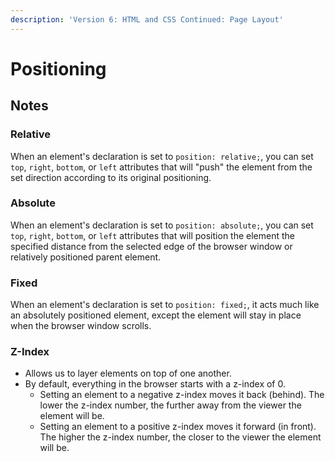 ```yaml
---
description: 'Version 6: HTML and CSS Continued: Page Layout'
---
```


# Positioning

## Notes

### Relative

When an element's declaration is set to `position: relative;`, you can set `top`, `right`, `bottom`, or `left` attributes that will "push" the element from the set direction according to its original positioning.

### Absolute

When an element's declaration is set to `position: absolute;`, you can set `top`, `right`, `bottom`, or `left` attributes that will position the element the specified distance from the selected edge of the browser window or relatively positioned parent element.

### Fixed

When an element's declaration is set to `position: fixed;`, it acts much like an absolutely positioned element, except the element will stay in place when the browser window scrolls.

### Z-Index

* Allows us to layer elements on top of one another.
* By default, everything in the browser starts with a z-index of 0.
  * Setting an element to a negative z-index moves it back \(behind\). The lower the z-index number, the further away from the viewer the element will be.
  * Setting an element to a positive z-index moves it forward \(in front\). The higher the z-index number, the closer to the viewer the element will be.

